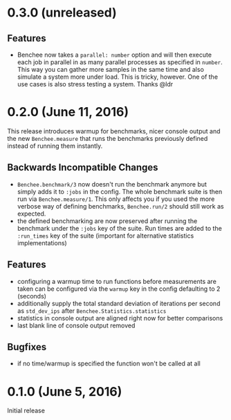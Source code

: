 # 0.3.0 (unreleased)

## Features

* Benchee now takes a `parallel: number` option and will then execute each job in parallel in as many parallel processes as specified in `number`. This way you can gather more samples in the same time and also simulate a system more under load. This is tricky, however. One of the use cases is also stress testing a system. Thanks @ldr

# 0.2.0 (June 11, 2016)

This release introduces warmup for benchmarks, nicer console output and the new `Benchee.measure` that runs the benchmarks previously defined instead of running them instantly.

## Backwards Incompatible Changes

* `Benchee.benchmark/3` now doesn't run the benchmark anymore but simply adds it to `:jobs` in the config. The whole benchmark suite is then run via `Benchee.measure/1`. This only affects you if you used the more verbose way of defining benchmarks, `Benchee.run/2` should still work as expected.
* the defined benchmarking are now preserved after running the benchmark under the `:jobs` key of the suite. Run times are added to the `:run_times` key of the suite (important for alternative statistics implementations)

## Features

* configuring a warmup time to run functions before measurements are taken can be configured via the `warmup` key in the config defaulting to 2 (seconds)
* additionally supply the total standard deviation of iterations per second as `std_dev_ips` after `Benchee.Statistics.statistics`
* statistics in console output are aligned right now for better comparisons
* last blank line of console output removed

## Bugfixes

* if no time/warmup is specified the function won't be called at all

# 0.1.0 (June 5, 2016)

Initial release
